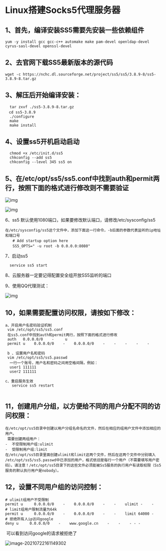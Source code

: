 # Linux搭建Socks5代理服务器

## 1、首先，编译安装SS5需要先安装一些依赖组件

```shell
yum -y install gcc gcc-c++ automake make pam-devel openldap-devel cyrus-sasl-devel openssl-devel
```

## 2、去官网下载SS5最新版本的源代码

```shell
wget -c https://nchc.dl.sourceforge.net/project/ss5/ss5/3.8.9-8/ss5-3.8.9-8.tar.gz
```

## 3、解压后开始编译安装：

```shell
  tar zxvf ./ss5-3.8.9-8.tar.gz
　cd ss5-3.8.9
  ./configure
  make
  make install
```

## 4、设置ss5开机启动启动

```shell
  chmod +x /etc/init.d/ss5
  chkconfig --add ss5
  chkconfig --level 345 ss5 on
```

## 5、在/etc/opt/ss5/ss5.conf中找到auth和permit两行，按照下面的格式进行修改则不需要验证

![img](https://longlizl.github.io/代理服务/images/3.png)

![img](https://longlizl.github.io/代理服务/images/4.png)

 6、ss5 默认使用1080端口，如果要修改默认端口，请修改/etc/sysconfig/ss5　

```shell
在/etc/sysconfig/ss5这个文件中，添加下面这一行命令，-b后面的参数代表监听的ip地址和端口号
　　# Add startup option here
　　SS5_OPTS=" -u root -b 0.0.0.0:8080"
```

7、启动ss5

```shell
  service ss5 start
```

8、云服务器一定要记得配置安全组开放SS5监听的端口

9、使用QQ代理测试：

   

![img](https://longlizl.github.io/代理服务/images/5.png)

 

## 10，如果需要配置访问权限，请按如下修改：

```shell
a、开启用户名密码验证机制 
 vim /etc/opt/ss5/ss5.conf
 在ss5.conf中找到auth和permit两行，按照下面的格式进行修改
 auth   0.0.0.0/0    -     u
 permit u    0.0.0.0/0    -    0.0.0.0/0    -    -    -    -    -

 b 、设置用户名和密码 
 vim /etc/opt/ss5/ss5.passwd
  一行一个账号，用户名和密码之间用空格间隔，例如：
  user1 111111
  user2 111111

c、重启服务生效
   service ss5 restart
   
```

## 11，创建用户分组，以方便给不同的用户分配不同的访问权限：

```shell
在/etc/opt/ss5目录中创建以用户分组名命名的文件，然后在相应的组用户文件中添加相应的用户。
 需要创建两组用户：
-  不受限制用户组:ulimit
-  受限制用户组:limit
在/etc/opt/ss5目录里面创建ulimit和limit这两个文件，然后在这两个文件中分别填入 /etc/opt/ss5/ss5.passwd中已添加的用户，格式依旧是每行一个用户（不需要填写用户密码）。请注意！/etc/opt/ss5目录下的这些文件必须能被Ss5服务的执行用户有读取权限（Ss5服务的默认执行用户是nobody）。 
```

## 12，设置不同用户组的访问控制：

```shell
# ulimit组用户不受限制
permit u     0.0.0.0/0    -    0.0.0.0/0    -    -    ulimit -    -
# limit组用户限制流量为64k
permit u     0.0.0.0/0    -    0.0.0.0/0    -    -    limit 64000 -
# 拒绝所有人ip访问google
deny u     0.0.0.0/0    -    www.google.cn    -    -    - - -
```

​	可以看到访问google的请求被拒绝了

![image-20210722161149302](https://longlizl.github.io/代理服务/images/6.png)

